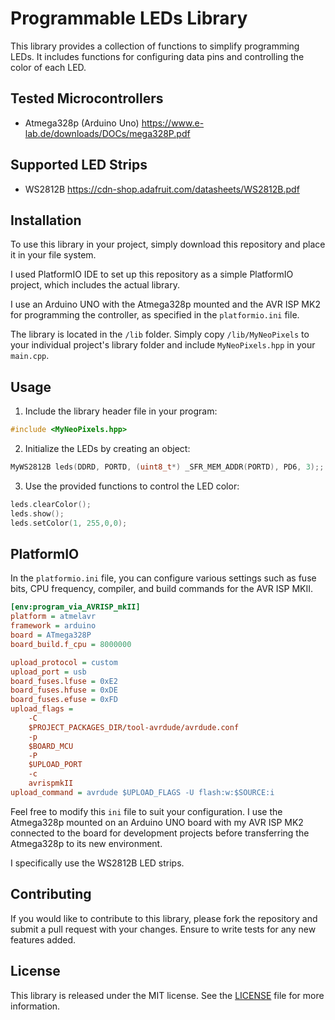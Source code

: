 # Programmable LEDs Library

This library provides a collection of functions to simplify programming LEDs. It includes functions for configuring data pins and controlling the color of each LED.

## Tested Microcontrollers

- Atmega328p (Arduino Uno)	https://www.e-lab.de/downloads/DOCs/mega328P.pdf

## Supported LED Strips

- WS2812B			https://cdn-shop.adafruit.com/datasheets/WS2812B.pdf

## Installation

To use this library in your project, simply download this repository and place it in your file system.

I used PlatformIO IDE to set up this repository as a simple PlatformIO project, which includes the actual library.

I use an Arduino UNO with the Atmega328p mounted and the AVR ISP MK2 for programming the controller, as specified in the `platformio.ini` file.

The library is located in the `/lib` folder. Simply copy `/lib/MyNeoPixels` to your individual project's library folder and include `MyNeoPixels.hpp` in your `main.cpp`.

## Usage

1. Include the library header file in your program:
```cpp
#include <MyNeoPixels.hpp>
```

2. Initialize the LEDs by creating an object:
```cpp
MyWS2812B leds(DDRD, PORTD, (uint8_t*) _SFR_MEM_ADDR(PORTD), PD6, 3);;
```

3. Use the provided functions to control the LED color:
```cpp
leds.clearColor();
leds.show();
leds.setColor(1, 255,0,0);
```

## PlatformIO

In the `platformio.ini` file, you can configure various settings such as fuse bits, CPU frequency, compiler, and build commands for the AVR ISP MKII.

```ini
[env:program_via_AVRISP_mkII]
platform = atmelavr
framework = arduino
board = ATmega328P
board_build.f_cpu = 8000000

upload_protocol = custom
upload_port = usb
board_fuses.lfuse = 0xE2
board_fuses.hfuse = 0xDE
board_fuses.efuse = 0xFD
upload_flags = 
	-C
	$PROJECT_PACKAGES_DIR/tool-avrdude/avrdude.conf
	-p
	$BOARD_MCU
	-P
	$UPLOAD_PORT
	-c
	avrispmkII
upload_command = avrdude $UPLOAD_FLAGS -U flash:w:$SOURCE:i
```

Feel free to modify this `ini` file to suit your configuration. I use the Atmega328p mounted on an Arduino UNO board with my AVR ISP MK2 connected to the board for development projects before transferring the Atmega328p to its new environment.

I specifically use the WS2812B LED strips.

## Contributing

If you would like to contribute to this library, please fork the repository and submit a pull request with your changes. Ensure to write tests for any new features added.

## License

This library is released under the MIT license. See the [LICENSE](LICENSE) file for more information.
